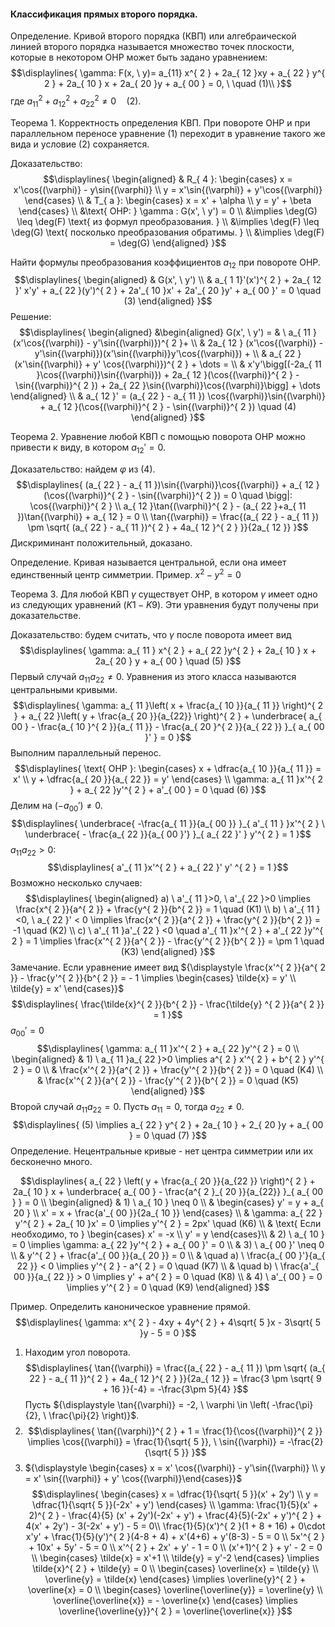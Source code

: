 #### Классификация прямых второго порядка.
Определение. Кривой второго порядка (КВП) или алгебраической линией второго порядка называется множество точек плоскости, которые в некотором ОНР может быть задано уравнением:
$$\displaylines{
\gamma: F(x, \  y)= a_{11} x^{ 2 } + 2a_{ 12 }xy + a_{ 22 } y^{ 2 } + 2a_{ 10 } x + 2a_{ 20 }y + a_{ 00 } = 0, \   \quad   (1)\\
}$$
где ${\displaystyle a_{ 11 }^{ 2 } + a^{ 2 }_{ 12 } + a^{ 2 }_{ 22 } \neq0 \quad (2)}$.

Теорема 1. Корректность определения КВП.
При повороте ОНР и при параллельном переносе уравнение (1) переходит в уравнение такого же вида и условие (2) сохраняется.

Доказательство:
$$\displaylines{
\begin{aligned}
& R_{ 4 }: \begin{cases}
x = x'\cos{(\varphi)} - y\sin{(\varphi)} \\
y = x'\sin{(\varphi)} + y'\cos{(\varphi)}
\end{cases} \\
& T_{ a }: \begin{cases}
x = x' + \alpha  \\
y = y' + \beta
\end{cases} \\
&\text{ ОНР: } \gamma : G(x', \  y') = 0 \\
&\implies  \deg(G) \leq \deg(F)  \text{ из формул преобразования. } \\
&\implies  \deg(F) \leq \deg(G)  \text{ посколько преобразования обратимы. } \\
&\implies \deg(F) = \deg(G)  
\end{aligned}
}$$

Найти формулы преобразования коэффициентов ${\displaystyle a_{ 12 }}$ при повороте ОНР.
$$\displaylines{
\begin{aligned}
& G(x', \  y') \\
& a_{ 1 1}'(x')^{ 2 } + 2a_{ 12 }' x'y' + a_{ 22 }(y')^{ 2 } + 2a'_{ 10 }x' + 2a'_{ 20 }y' + a_{ 00 }' = 0 \quad (3)
\end{aligned}
}$$
Решение:
$$\displaylines{
\begin{aligned}
&\begin{aligned}
 G(x', \  y') = & \ a_{ 11 }(x'\cos{(\varphi)} - y'\sin{(\varphi)})^{ 2 }+  \\ 
 & 2a_{ 12 } (x'\cos{(\varphi)} - y'\sin{(\varphi)})(x'\sin{(\varphi)}y'\cos{(\varphi)}) + \\ 
 & a_{ 22 } (x'\sin{(\varphi)} + y' \cos{(\varphi)})^{ 2 } + \dots = \\
 & x'y'\bigg[(-2a_{ 11 }\cos{(\varphi)}\sin{(\varphi)}) + 2a_{ 12 }(\cos{(\varphi)}^{ 2 } - \sin{(\varphi)}^{ 2 }) + 2a_{ 22 }\sin{(\varphi)}\cos{(\varphi)}\bigg] + \dots 
\end{aligned} \\
& a_{ 12 }' = (a_{ 22 } - a_{ 11 }) \cos{(\varphi)}\sin{(\varphi)} + a_{ 12 }(\cos{(\varphi)}^{ 2 } - \sin{(\varphi)}^{ 2 }) \quad (4)
\end{aligned}
}$$

Теорема 2. Уравнение любой КВП с помощью поворота ОНР можно привести к виду, в котором ${\displaystyle a_{ 12 }' = 0}$.

Доказательство: найдем ${\displaystyle \varphi}$ из (4).
$$\displaylines{
(a_{ 22 } - a_{ 11 })\sin{(\varphi)}\cos{(\varphi)} + a_{ 12 } (\cos{(\varphi)}^{ 2 } - \sin{(\varphi)}^{ 2 }) = 0 \quad \bigg|: \cos{(\varphi)}^{ 2 } \\
a_{ 12 }\tan{(\varphi)}^{ 2 } - (a_{ 22 }+a_{ 11 })\tan{(\varphi)} + a_{ 12 } = 0 \\
\tan{(\varphi)} = \frac{(a_{ 22 } - a_{ 11 }) \pm  \sqrt{ (a_{ 22 } - a_{ 11 })^{ 2 } + 4a_{ 12 }^{ 2 } }}{2a_{ 12 }} 
}$$
Дискриминант положительный, доказано.

Определение. Кривая называется центральной, если она имеет единственный центр симметрии.
Пример. ${\displaystyle x^{ 2 } - y^{ 2 } = 0}$

Теорема 3. Для любой КВП ${\displaystyle \gamma}$ существует ОНР, в котором ${\displaystyle \gamma}$ имеет одно из следующих уравнений ${\displaystyle (K1 - K9)}$. Эти уравнения будут получены при доказательстве.

Доказательство: будем считать, что ${\displaystyle \gamma}$ после поворота имеет вид
$$\displaylines{
\gamma: a_{ 11 } x^{ 2 } + a_{ 22 }y^{ 2 } + 2a_{ 10 } x + 2a_{ 20 } y + a_{ 00 } \quad (5)
}$$
Первый случай ${\displaystyle a_{ 11 } a_{ 22 } \neq0}$. Уравнения из этого класса называются центральными кривыми.
$$\displaylines{
\gamma: a_{ 11 }\left( x + \frac{a_{ 10 }}{a_{ 11 }} \right)^{ 2 } + a_{ 22 }\left( y + \frac{a_{ 20 }}{a_{22}} \right)^{ 2 } + \underbrace{ a_{ 00 } - \frac{a_{ 10 }^{ 2 }}{a_{ 11 }} - \frac{a_{ 20 }^{ 2 }}{a_{ 22 }} }_{ a_{ 00 }' } = 0
}$$
Выполним параллельный перенос. 
$$\displaylines{
\text{ ОНР }: \begin{cases}
x  + \dfrac{a_{ 10 }}{a_{ 11 }} = x'  \\
y  + \dfrac{a_{ 20 }}{a_{ 22 }} = y'
\end{cases} \\
\gamma: a_{ 11 }x'^{ 2 } + a_{ 22 }y'^{ 2 } + a'_{ 00 } = 0 \quad (6)
}$$
Делим на ${\displaystyle (-a_{ 00 }') \neq 0}$.
$$\displaylines{
\underbrace{ -\frac{a_{ 11 }}{a_{ 00 }} }_{ a'_{ 11 } }x'^{ 2 } \ \underbrace{ - \frac{a_{ 22 }}{a_{ 00 }'} }_{ a_{ 22 }' } y'^{ 2 } = 1
}$$
${\displaystyle a_{ 11 }a_{ 22 } > 0}$:
$$\displaylines{
a'_{ 11 }x'^{ 2 } + a_{ 22 }' y' ^{ 2 } = 1
}$$
Возможно несколько случаев:
$$\displaylines{
\begin{aligned}
a) \ a'_{ 11 }>0, \  a'_{ 22 }>0 \implies  \frac{x^{ 2 }}{a^{ 2 }} + \frac{y^{ 2 }}{b^{ 2 }} = 1 \quad (K1) \\
b) \ a'_{ 11 } <0, \   a_{ 22 }' < 0 \implies  \frac{x^{ 2 }}{a^{ 2 }} + \frac{y^{ 2 }}{b^{ 2 }} = -1 \quad (K2) \\
c) \ a'_{ 11 }a'_{ 22 } <0 \quad a'_{ 11 }x'^{ 2 } + a'_{ 22 }y'^{ 2 } = 1 \implies  \frac{x'^{ 2 }}{a^{ 2 }} - \frac{y'^{ 2 }}{b^{ 2 }} = \pm 1 \quad (K3)
\end{aligned}
}$$
Замечание. Если уравнение имеет вид ${\displaystyle \frac{x'^{ 2 }}{a^{ 2 }} - \frac{y'^{ 2 }}{b^{ 2 }} = - 1 \implies \begin{cases} \tilde{x} = y' \\ \tilde{y} = x' \end{cases}}$
$$\displaylines{
\frac{\tilde{x}^{ 2 }}{b^{ 2 }} - \frac{\tilde{y} ^{ 2 }}{a^{ 2 }} = 1
}$$
${\displaystyle a_{ 00 }' = 0}$
$$\displaylines{
\gamma: a_{ 11 }x'^{ 2 } + a_{ 22 }y'^{ 2 } = 0 \\
\begin{aligned}
& 1) \ a_{ 11 }a_{ 22 }>0 \implies  a^{ 2 } x'^{ 2 } + b^{ 2 } y'^{ 2 } = 0 \\
& \frac{x'^{ 2 }}{a^{ 2 }} + \frac{y'^{ 2 }}{b^{ 2 }} = 0 \quad (K4) \\
& \frac{x'^{ 2 }}{a^{ 2 }} - \frac{y'^{ 2 }}{b^{ 2 }} = 0 \quad (K5)
\end{aligned}
}$$
Второй случай ${\displaystyle a_{ 11 } a_{ 22 } = 0}$. Пусть ${\displaystyle a_{ 11 } = 0}$, тогда ${\displaystyle a_{ 22 } \neq0}$.
$$\displaylines{
(5) \implies  a_{ 22 } y^{ 2 } + 2a_{ 10 } + 2_{ 20 }y + a_{ 00 } = 0 \quad (7)
}$$
Определение. Нецентральные кривые - нет центра симметрии или их бесконечно много.

$$\displaylines{
a_{ 22 } \left( y + \frac{a_{ 20 }}{a_{22 }} \right)^{ 2 } + 2a_{ 10 } x + \underbrace{ a_{ 00 } - \frac{a^{ 2 }_{ 20 }}{a_{22}} }_{ a_{ 00 } } = 0 \\
\begin{aligned}
& 1) \ a_{ 10 } \neq 0 \\
& \begin{cases}
 y' = y + a_{ 20 } \\
x' = x + \frac{a'_{ 00 }}{2a_{ 10 }}
\end{cases} \\
& \gamma: a_{ 22 } y'^{ 2 } + 2a_{ 10 }x' = 0 \implies  y'^{ 2 } = 2px' \quad (K6) \\
& \text{ Если необходимо, то } \begin{cases}
x' = -x \\
y' = y
\end{cases}\\
& 2) \ a_{ 10 } = 0 \implies  \gamma: a_{ 22 }y'^{ 2 } + a_{ 00 }' = 0 \\
& 3) \ a_{ 00 }' \neq 0 \\
& y'^{ 2 } + \frac{a'_{ 00 }}{a_{ 20 }} = 0 \\
& \quad a) \ \frac{a_{ 00 }'}{a_{ 22 }} < 0 \implies y'^{ 2 } - a^{ 2 } = 0 \quad (K7) \\
& \quad b) \ \frac{a'_{ 00 }}{a_{ 22 }} > 0 \implies y' + a^{ 2 } = 0 \quad (K8) \\
& 4) \ a'_{ 00 } = 0 \implies y'^{ 2 } = 0 \quad (K9)
\end{aligned}
}$$

Пример. Определить каноническое уравнение прямой.
$$\displaylines{
\gamma: x^{ 2 } - 4xy + 4y^{ 2 } + 4\sqrt{ 5 }x - 3\sqrt{ 5 }y - 5 = 0
}$$
1. Находим угол поворота.
$$\displaylines{
\tan{(\varphi)} = \frac{(a_{ 22 } - a_{ 11 }) \pm  \sqrt{ (a_{ 22 } - a_{ 11 })^{ 2 } + 4a_{ 12 }^{ 2 } }}{2a_{ 12 }}  = \frac{3 \pm \sqrt{ 9 + 16 }}{-4} = -\frac{3\pm 5}{4}  
}$$
Пусть ${\displaystyle \tan{(\varphi)} = -2, \  \varphi \in \left( -\frac{\pi}{2}, \  \frac{\pi}{2} \right)}$.
2. $$\displaylines{ 
\tan{(\varphi)}^{ 2 } + 1 = \frac{1}{\cos{(\varphi)}^{ 2 }} \implies \cos{(\varphi)} = \frac{1}{\sqrt{ 5 }}, \  \sin{(\varphi)} = -\frac{2}{\sqrt{ 5 }}
}$$
3. ${\displaystyle \begin{cases} x = x' \cos{(\varphi)} - y'\sin{(\varphi)} \\ y = x' \sin{(\varphi)} + y' \cos{(\varphi)}\end{cases}}$
$$\displaylines{
\begin{cases}
x = \dfrac{1}{\sqrt{ 5 }}(x' + 2y') \\
y = \dfrac{1}{\sqrt{ 5 }}(-2x' + y')
\end{cases} \\
\gamma: \frac{1}{5}(x' + 2)^{ 2 } - \frac{4}{5} (x' + 2y')(-2x' + y') + \frac{4}{5}(-2x' + y')^{ 2 } + 4(x' + 2y') - 3(-2x' + y') - 5  = 0\\
\frac{1}{5}(x')^{ 2 }(1 + 8  + 16) + 0\cdot x'y' + \frac{1}{5}(y')^{ 2 }(4-8 + 4) + x'(4+6) + y'(8-3) - 5 = 0 \\
5x'^{ 2 } + 10x' + 5y' - 5 = 0 \\
x'^{ 2 } + 2x' + y' - 1 = 0 \\
(x'+1)^{ 2 } + y' - 2 = 0 \\
\begin{cases}
\tilde{x}  = x'+1 \\
\tilde{y} = y'-2 
\end{cases} \implies \tilde{x}^{ 2 } + \tilde{y} = 0  \\
\begin{cases}
\overline{x} = \tilde{y}  \\
\overline{y} = \tilde{x} 
\end{cases} \implies \overline{y}^{ 2 } + \overline{x} = 0 \\
\begin{cases}
\overline{\overline{y}} = \overline{y} \\
\overline{\overline{x}} = - \overline{x}
\end{cases} \implies  \overline{\overline{y}}^{ 2 } = \overline{\overline{x}}
}$$
